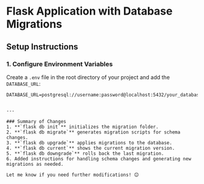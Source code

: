 # Flask Application with Database Migrations

## Setup Instructions

### 1. Configure Environment Variables
Create a `.env` file in the root directory of your project and add the `DATABASE_URL`:

```env
DATABASE_URL=postgresql://username:password@localhost:5432/your_database_name


---

### Summary of Changes
1. **`flask db init`** initializes the migration folder.
2. **`flask db migrate`** generates migration scripts for schema changes.
3. **`flask db upgrade`** applies migrations to the database.
4. **`flask db current`** shows the current migration version.
5. **`flask db downgrade`** rolls back the last migration.
6. Added instructions for handling schema changes and generating new migrations as needed.

Let me know if you need further modifications! 😊

